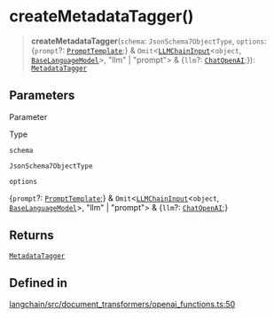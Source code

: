 createMetadataTagger()
======================

> **createMetadataTagger**(`schema`: `JsonSchema7ObjectType`, `options`: {`prompt`?: [`PromptTemplate`](/docs/api/prompts/classes/PromptTemplate);} & `Omit`<[`LLMChainInput`](/docs/api/chains/interfaces/LLMChainInput)<`object`, [`BaseLanguageModel`](/docs/api/base_language/classes/BaseLanguageModel)\>, "llm" | "prompt"\> & {`llm`?: [`ChatOpenAI`](/docs/api/chat_models_openai/classes/ChatOpenAI);}): [`MetadataTagger`](/docs/api/document_transformers_openai_functions/classes/MetadataTagger)

Parameters[​](#parameters "Direct link to Parameters")
------------------------------------------------------

Parameter

Type

`schema`

`JsonSchema7ObjectType`

`options`

{`prompt`?: [`PromptTemplate`](/docs/api/prompts/classes/PromptTemplate);} & `Omit`<[`LLMChainInput`](/docs/api/chains/interfaces/LLMChainInput)<`object`, [`BaseLanguageModel`](/docs/api/base_language/classes/BaseLanguageModel)\>, "llm" | "prompt"\> & {`llm`?: [`ChatOpenAI`](/docs/api/chat_models_openai/classes/ChatOpenAI);}

Returns[​](#returns "Direct link to Returns")
---------------------------------------------

[`MetadataTagger`](/docs/api/document_transformers_openai_functions/classes/MetadataTagger)

Defined in[​](#defined-in "Direct link to Defined in")
------------------------------------------------------

[langchain/src/document\_transformers/openai\_functions.ts:50](https://github.com/hwchase17/langchainjs/blob/46e1734/langchain/src/document_transformers/openai_functions.ts#L50)